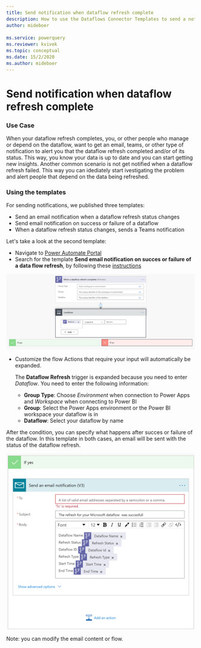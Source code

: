 ```yaml
---
title: Send notification when dataflow refresh complete
description: How to use the Dataflows Connector Templates to send a notification when a dataflow refresh completes
author: mideboer

ms.service: powerquery
ms.reviewer: kvivek
ms.topic: conceptual
ms.date: 15/2/2020
ms.author: mideboer
---
```

# Send notification when dataflow refresh complete

### Use Case
When your dataflow refresh completes, you, or other people who manage or depend on the dataflow, want to get an email, teams, or other type of notification to alert you that the dataflow refresh completed and/or of its status. This way, you know your data is up to date and you can start getting new insights. Another common scenario is not get notified when a dataflow refresh failed. This way you can idediately start ivestigating the problem and alert people that depend on the data being refreshed.

### Using the templates
For sending notifications, we published three templates:
* Send an email notification when a dataflow refresh status changes
* Send email notification on success or failure of a dataflow
* When a dataflow refresh status changes, sends a Teams notification

Let's take a look at the second template:
* Navigate to [Power Automate Portal](https://flow.microsoft.com)
* Search for the template **Send email notification on succes or failure of a data flow refresh**, by following these [instructions](https://docs.microsoft.com/power-automate/get-started-logic-template)

![An example of folder structure](media/emailyesyno.PNG)

* Customize the flow
    Actions that require your input will automatically be expanded.

   The **Dataflow Refresh** trigger is expanded because you need to enter *Dataflow*. You need to enter the following information:
    * **Group Type**: Choose *Environment* when connection to Power Apps and *Workspace* when connecting to Power BI
    * **Group**: Select the Power Apps environment or the Power BI workspace your dataflow is in
    * **Dataflow**: Select your dataflow by name

After the condition, you can specify what happens after succes or failure of the dataflow. In this template in both cases, an email will be sent with the status of the dataflow refresh.

![An example of folder structure](media/isyes.PNG)

Note: you can modify the email content or flow.